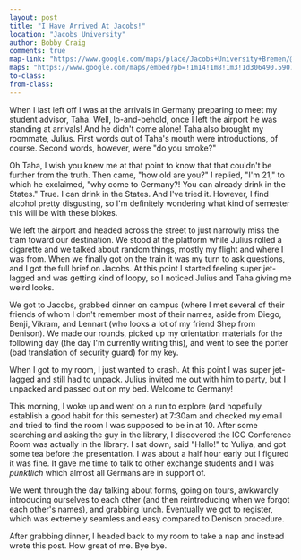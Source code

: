 ```yaml
---
layout: post
title: "I Have Arrived At Jacobs!"
location: "Jacobs University"
author: Bobby Craig
comments: true
map-link: "https://www.google.com/maps/place/Jacobs+University+Bremen/@53.5586526,9.6476411,10z/data=!4m5!3m4!1s0x47b12ca1e7c06c65:0x903fa1786c3fd4e9!8m2!3d53.1677169!4d8.6542654"
maps: "https://www.google.com/maps/embed?pb=!1m14!1m8!1m3!1d306490.5907245428!2d8.456109!3d53.1199282!3m2!1i1024!2i768!4f13.1!3m3!1m2!1s0x47b12ca1e7c06c65%3A0x903fa1786c3fd4e9!2sJacobs+University+Bremen!5e0!3m2!1sen!2sus!4v1485542404476"
to-class:
from-class:
---
```


When I last left off I was at the arrivals in Germany preparing to meet my student advisor, Taha. Well, lo-and-behold, once I left the airport he was standing at arrivals! And he didn't come alone! Taha also brought my roommate, Julius. First words out of Taha's mouth were introductions, of course. Second words, however, were "do you smoke?"

Oh Taha, I wish you knew me at that point to know that that couldn't be further from the truth. Then came, "how old are you?" I replied, "I'm 21," to which he exclaimed, "why come to Germany?! You can already drink in the States." True. I can drink in the States. And I've tried it. However, I find alcohol pretty disgusting, so I'm definitely wondering what kind of semester this will be with these blokes.

We left the airport and headed across the street to just narrowly miss the tram toward our destination. We stood at the platform while Julius rolled a cigarette and we talked about random things, mostly my flight and where I was from. When we finally got on the train it was my turn to ask questions, and I got the full brief on Jacobs. At this point I started feeling super jet-lagged and was getting kind of loopy, so I noticed Julius and Taha giving me weird looks.

We got to Jacobs, grabbed dinner on campus (where I met several of their friends of whom I don't remember most of their names, aside from Diego, Benji, Vikram, and Lennart (who looks a lot of my friend Shep from Denison). We made our rounds, picked up my orientation materials for the following day (the day I'm currently writing this), and went to see the porter (bad translation of security guard) for my key.

When I got to my room, I just wanted to crash. At this point I was super jet-lagged and still had to unpack. Julius invited me out with him to party, but I unpacked and passed out on my bed. Welcome to Germany!

This morning, I woke up and went on a run to explore (and hopefully establish a good habit for this semester) at 7:30am and checked my email and tried to find the room I was supposed to be in at 10. After some searching and asking the guy in the library, I discovered the ICC Conference Room was actually in the library. I sat down, said "Hallo!" to Yuliya, and got some tea before the presentation. I was about a half hour early but I figured it was fine. It gave me time to talk to other exchange students and I was *pünktlich* which almost all Germans are in support of.

We went through the day talking about forms, going on tours, awkwardly introducing ourselves to each other (and then reintroducing when we forgot each other's names), and grabbing lunch. Eventually we got to register, which was extremely seamless and easy compared to Denison procedure.

After grabbing dinner, I headed back to my room to take a nap and instead wrote this post. How great of me. Bye bye.
